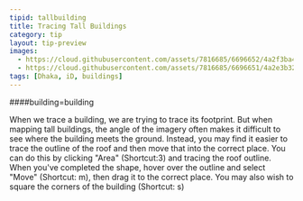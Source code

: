 ```yaml
---
tipid: tallbuilding
title: Tracing Tall Buildings
category: tip
layout: tip-preview
images:
  - https://cloud.githubusercontent.com/assets/7816685/6696652/4a2f3ba4-ccc1-11e4-99f1-d23c259a2f21.gif
  - https://cloud.githubusercontent.com/assets/7816685/6696651/4a2e3b32-ccc1-11e4-9603-1a813e0062a9.gif
tags: [Dhaka, iD, buildings]
---
```


####building=building

When we trace a building, we are trying to trace its footprint. But when mapping tall buildings, the angle of the imagery often makes it difficult to see where the building meets the ground. Instead, you may find it easier to trace the outline of the roof and then move that into the correct place. You can do this by clicking "Area" (Shortcut:3) and tracing the roof outline. When you've completed the shape, hover over the outline and select "Move" (Shortcut: m), then drag it to the correct place. You may also wish to square the corners of the building (Shortcut: s)
